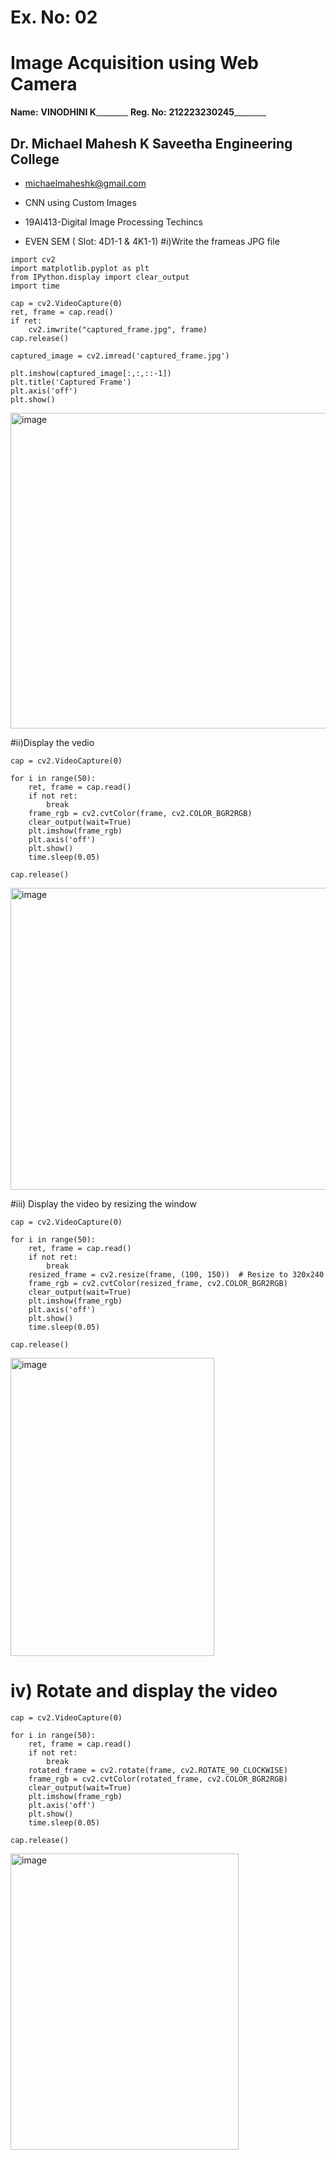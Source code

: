 # Ex. No: 02  
# Image Acquisition using Web Camera  

**Name:** __VINODHINI K__________    **Reg. No:** __212223230245__________

## Dr. Michael Mahesh K Saveetha Engineering College
- michaelmaheshk@gmail.com 
- CNN using Custom Images 
- 19AI413-Digital Image Processing Techincs 

- EVEN SEM ( Slot: 4D1-1 & 4K1-1)
#i)Write the frameas JPG file
```
import cv2
import matplotlib.pyplot as plt
from IPython.display import clear_output
import time
```
```
cap = cv2.VideoCapture(0)
ret, frame = cap.read()
if ret:
    cv2.imwrite("captured_frame.jpg", frame)
cap.release()
```
```
captured_image = cv2.imread('captured_frame.jpg')
```
```
plt.imshow(captured_image[:,:,::-1])
plt.title('Captured Frame')
plt.axis('off')
plt.show()
```
<img width="633" height="505" alt="image" src="https://github.com/user-attachments/assets/5ddb0e97-65be-4af7-b05b-1aab50ad37ff" />

#ii)Display the vedio
```
cap = cv2.VideoCapture(0)

for i in range(50):
    ret, frame = cap.read()
    if not ret:
        break
    frame_rgb = cv2.cvtColor(frame, cv2.COLOR_BGR2RGB)
    clear_output(wait=True)
    plt.imshow(frame_rgb)
    plt.axis('off')
    plt.show()
    time.sleep(0.05)

cap.release()
```
<img width="627" height="483" alt="image" src="https://github.com/user-attachments/assets/aca09b50-e6f0-4e55-802d-6441efab8b97" />

#iii) Display the video by resizing the window
```
cap = cv2.VideoCapture(0)

for i in range(50):
    ret, frame = cap.read()
    if not ret:
        break
    resized_frame = cv2.resize(frame, (100, 150))  # Resize to 320x240
    frame_rgb = cv2.cvtColor(resized_frame, cv2.COLOR_BGR2RGB)
    clear_output(wait=True)
    plt.imshow(frame_rgb)
    plt.axis('off')
    plt.show()
    time.sleep(0.05)

cap.release()
```

<img width="326" height="477" alt="image" src="https://github.com/user-attachments/assets/88ef4591-faf9-4c22-8bc6-b0d04bfceb4e" />

# iv) Rotate and display the video
```
cap = cv2.VideoCapture(0)

for i in range(50):
    ret, frame = cap.read()
    if not ret:
        break
    rotated_frame = cv2.rotate(frame, cv2.ROTATE_90_CLOCKWISE)
    frame_rgb = cv2.cvtColor(rotated_frame, cv2.COLOR_BGR2RGB)
    clear_output(wait=True)
    plt.imshow(frame_rgb)
    plt.axis('off')
    plt.show()
    time.sleep(0.05)

cap.release()
```
<img width="365" height="474" alt="image" src="https://github.com/user-attachments/assets/c3eee653-7ec1-4ad6-8269-1943463dc8df" />

